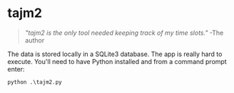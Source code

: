 # tajm2

> _"tajm2 is the only tool needed keeping track of my time slots."_ -The author

The data is stored locally in a SQLite3 database. The app is really hard to execute. You'll need to have Python installed and from a command prompt enter:

```
python .\tajm2.py
```